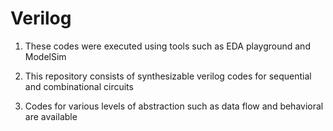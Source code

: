 # Verilog

1. These codes were executed using tools such as EDA playground and ModelSim

2. This repository consists of synthesizable verilog codes for sequential and combinational circuits

3. Codes for various levels of abstraction such as data flow and behavioral are available
